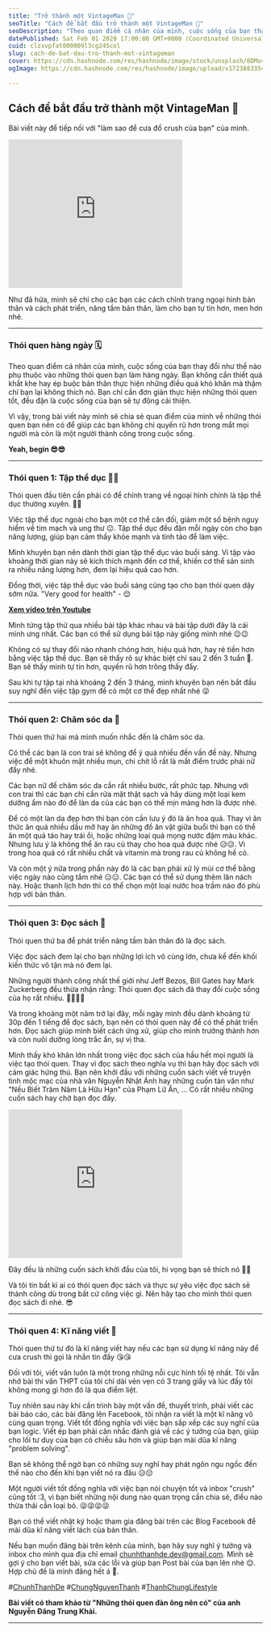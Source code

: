 ```yaml
---
title: "Trở thành một VintageMan 🎩"
seoTitle: "Cách để bắt đầu trở thành một VintageMan 🎩"
seoDescription: "Theo quan điểm cá nhân của mình, cuộc sống của bạn thay đổi như thế nào phụ thuộc vào những thói quen bạn làm hàng ngày."
datePublished: Sat Feb 01 2020 17:00:00 GMT+0000 (Coordinated Universal Time)
cuid: clzxvpfat000009l3cg245col
slug: cach-de-bat-dau-tro-thanh-mot-vintageman
cover: https://cdn.hashnode.com/res/hashnode/image/stock/unsplash/8DMuvdp-vso/upload/f8c6128575087872e0a90b11e964d747.jpeg
ogImage: https://cdn.hashnode.com/res/hashnode/image/upload/v1723883354381/b452a420-2e7e-4dfb-88cb-02a23dbe1303.jpeg

---
```


## Cách để bắt đầu trở thành một VintageMan 🎩

Bài viết này để tiếp nối với "làm sao để cưa đổ crush của bạn" của mình.

<iframe src="https://assets.pinterest.com/ext/embed.html?id=770678554996503688" height="294" width="345" frameborder="0" scrolling="no" ></iframe>

Như đã hứa, mình sẽ chỉ cho các bạn các cách chỉnh trang ngoại hình bản thân và cách phát triển, nâng tầm bản thân, làm cho bạn tự tin hơn, men hơn nhé.

---

### Thói quen hàng ngày 🗓️

Theo quan điểm cá nhân của mình, cuộc sống của bạn thay đổi như thế nào phụ thuộc vào những thói quen bạn làm hàng ngày. Bạn không cần thiết quá khắt khe hay ép buộc bản thân thực hiện những điều quá khó khăn mà thậm chí bạn lại không thích nó. Bạn chỉ cần đơn giản thực hiện những thói quen tốt, đều đặn là cuộc sống của bạn sẽ tự động cải thiện.

Vì vậy, trong bài viết này mình sẽ chia sẻ quan điểm của mình về những thói quen bạn nên có để giúp các bạn không chỉ quyến rũ hơn trong mắt mọi người mà còn là một người thành công trong cuộc sống.

**Yeah, begin 😎😎**

---

### Thói quen 1: Tập thể dục 🏋️‍♂️

Thói quen đầu tiên cần phải có để chỉnh trang về ngoại hình chính là tập thể dục thường xuyên. 😤😤

Việc tập thể dục ngoài cho bạn một cơ thể cân đối, giảm một số bệnh nguy hiểm về tim mạch và ung thư 😐. Tập thể dục đều đặn mỗi ngày còn cho bạn năng lượng, giúp bạn cảm thấy khỏe mạnh và tỉnh táo để làm việc.

Mình khuyên bạn nên dành thời gian tập thể dục vào buổi sáng. Vì tập vào khoảng thời gian này sẽ kích thích mạnh đến cơ thể, khiến cơ thể sản sinh ra nhiều năng lượng hơn, đem lại hiệu quả cao hơn.

Đồng thời, việc tập thể dục vào buổi sáng cũng tạo cho bạn thói quen dậy sớm nữa. "Very good for health" - 😌

**[Xem video trên Youtube](https://www.youtube.com/watch?v=SqNQqZUidAQ)**

Mình từng tập thử qua nhiều bài tập khác nhau và bài tập dưới đây là cái mình ưng nhất. Các bạn có thể sử dụng bài tập này giống mình nhé 😉😉

Không có sự thay đổi nào nhanh chóng hơn, hiệu quả hơn, hay rẻ tiền hơn bằng việc tập thể dục. Bạn sẽ thấy rõ sự khác biệt chỉ sau 2 đến 3 tuần 😤. Bạn sẽ thấy mình tự tin hơn, quyến rũ hơn trông thấy đấy.

Sau khi tự tập tại nhà khoảng 2 đến 3 tháng, mình khuyên bạn nên bắt đầu suy nghĩ đến việc tập gym để có một cơ thể đẹp nhất nhé 😜

---

### Thói quen 2: Chăm sóc da 🧴

Thói quen thứ hai mà mình muốn nhắc đến là chăm sóc da.

Có thể các bạn là con trai sẽ không để ý quá nhiều đến vấn đề này. Nhưng việc để một khuôn mặt nhiều mụn, chi chít lỗ rất là mất điểm trước phái nữ đấy nhé.

Các bạn nữ để chăm sóc da cần rất nhiều bước, rất phức tạp. Nhưng với con trai thì các bạn chỉ cần rửa mặt thật sạch và hãy dùng một loại kem dưỡng ẩm nào đó để làn da của các bạn có thể mịn màng hơn là được nhé.

Để có một làn da đẹp hơn thì bạn còn cần lưu ý đó là ăn hoa quả. Thay vì ăn thức ăn quá nhiều dầu mỡ hay ăn những đồ ăn vặt giữa buổi thì bạn có thể ăn một quả táo hay trái ổi, hoặc những loại quả mọng nước đậm màu khác. Nhưng lưu ý là không thể ăn rau củ thay cho hoa quả được nhé 😥😥. Vì trong hoa quả có rất nhiều chất và vitamin mà trong rau củ không hề có.

Và còn một ý nữa trong phần này đó là các bạn phải xử lý mùi cơ thể bằng việc ngày nào cũng tắm nhé 😑😑. Các bạn có thể sử dụng thêm lăn nách này. Hoặc thanh lịch hơn thì có thể chọn một loại nước hoa trầm nào đó phù hợp với bản thân.

---

### Thói quen 3: Đọc sách 📖

Thói quen thứ ba để phát triển nâng tầm bản thân đó là đọc sách.

Việc đọc sách đem lại cho bạn những lợi ích vô cùng lớn, chưa kể đến khối kiến thức vô tận mà nó đem lại.

Những người thành công nhất thế giới như Jeff Bezos, Bill Gates hay Mark Zuckerberg đều thừa nhận rằng: Thói quen đọc sách đã thay đổi cuộc sống của họ rất nhiều. 🤔🤔🤔🤔

Và trong khoảng một năm trở lại đây, mỗi ngày mình đều dành khoảng từ 30p đến 1 tiếng để đọc sách, bạn nên có thói quen này để có thể phát triển hơn. Đọc sách giúp mình biết cách ứng xử, giúp cho mình trưởng thành hơn và còn nuôi dưỡng lòng trắc ẩn, sự vị tha.

Mình thấy khó khăn lớn nhất trong việc đọc sách của hầu hết mọi người là việc tạo thói quen. Thay vì đọc sách theo nghĩa vụ thì bạn hãy đọc sách với cảm giác hứng thú. Bạn nên khởi đầu với những cuốn sách viết về truyện tình mộc mạc của nhà văn Nguyễn Nhật Ánh hay những cuốn tản văn như "Nếu Biết Trăm Năm Là Hữu Hạn" của Phạm Lữ Ân, ... Có rất nhiều những cuốn sách hay chờ bạn đọc đấy.

<iframe src="https://assets.pinterest.com/ext/embed.html?id=1032731758295012825" height="294" width="345" frameborder="0" scrolling="no" ></iframe>

Đây đều là những cuốn sách khởi đầu của tôi, hi vọng bạn sẽ thích nó 💛💛

Và tôi tin bất kì ai có thói quen đọc sách và thực sự yêu việc đọc sách sẽ thành công dù trong bất cứ công việc gì. Nên hãy tạo cho mình thói quen đọc sách đi nhé. 😎

---

### Thói quen 4: Kĩ năng viết 📝

Thói quen thứ tư đó là kĩ năng viết hay nếu các bạn sử dụng kĩ năng này để cưa crush thì gọi là nhắn tin đấy 😘😘

Đối với tôi, viết văn luôn là một trong những nỗi cực hình tồi tệ nhất. Tôi vẫn nhớ bài thi văn THPT của tôi chỉ dài vẻn vẹn có 3 trang giấy và lúc đấy tôi không mong gì hơn đó là qua điểm liệt.

Tuy nhiên sau này khi cần trình bày một vấn đề, thuyết trình, phải viết các bài báo cáo, các bài đăng lên Facebook, tôi nhận ra viết là một kĩ năng vô cùng quan trọng. Viết tốt đồng nghĩa với việc bạn sắp xếp các suy nghĩ của bạn logic. Viết ép bạn phải cân nhắc đánh giá về các ý tưởng của bạn, giúp cho lối tư duy của bạn có chiều sâu hơn và giúp bạn mài dũa kĩ năng "problem solving".

Bạn sẽ không thể ngờ bạn có những suy nghĩ hay phát ngôn ngu ngốc đến thế nào cho đến khi bạn viết nó ra đâu 😥😔

Một người viết tốt đồng nghĩa với việc bạn nói chuyện tốt và inbox "crush" cũng tốt :3, vì bạn biết những nội dung nào quan trọng cần chia sẻ, điều nào thừa thãi cần loại bỏ. 😜😜😜😜

Bạn có thể viết nhật ký hoặc tham gia đăng bài trên các Blog Facebook để mài dũa kĩ năng viết lách của bản thân.

Nếu bạn muốn đăng bài trên kênh của mình, bạn hãy suy nghĩ ý tưởng và inbox cho mình qua địa chỉ email chunhthanhde.dev@gmail.com. 
Mình sẽ gợi ý cho bạn viết bài, sửa các lỗi và giúp bạn Post bài của bạn lên nhé 😌. Hợp chủ đề là mình đăng hết á 💛.

#[ChunhThanhDe](https://github.com/ChunhThanhDe) #[ChungNguyenThanh](https://www.linkedin.com/in/chunhthanhde/) #[ThanhChungLifestyle](https://www.instagram.com/thanhchung3000/)

**Bài viết có tham khảo từ "Những thói quen đàn ông nên có" của anh Nguyễn Đăng Trung Khải.**

---